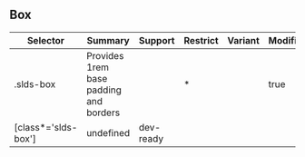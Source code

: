 

## Box

| Selector | Summary | Support | Restrict | Variant | Modifier |
|-------|-------|-------|-------|-------|-------|
| .slds-box | Provides 1rem base padding and borders |   | * |   | true |
| [class*='slds-box'] | undefined | dev-ready |   |   |   |